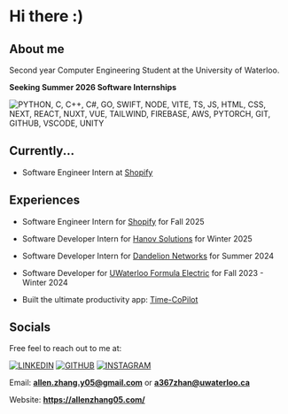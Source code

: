 # Hi there :)

## About me 
Second year Computer Engineering Student at the University of Waterloo. <br>

<b>Seeking Summer 2026 Software Internships</b> <br>

![PYTHON, C, C++, C#, GO, SWIFT, NODE, VITE, TS, JS, HTML, CSS, NEXT, REACT, NUXT, VUE, TAILWIND, FIREBASE, AWS, PYTORCH, GIT, GITHUB, VSCODE, UNITY](https://skillicons.dev/icons?i=py,c,cpp,cs,go,swift,nodejs,vite,ts,js,html,css,next,react,nuxtjs,vue,tailwind,firebase,aws,pytorch,git,github,vscode,unity&perline=4)

## Currently... 
- Software Engineer Intern at [Shopify](https://www.shopify.com/) <br>

## Experiences 
- Software Engineer Intern for [Shopify](https://www.shopify.com/) for Fall 2025 <br>
- Software Developer Intern for [Hanov Solutions](https://www.linkedin.com/company/hanov-solutions-inc./) for Winter 2025 <br>
- Software Developer Intern for [Dandelion Networks](https://www.dandelionnet.com/) for Summer 2024 <br>
- Software Developer for [UWaterloo Formula Electric](https://github.com/UWaterloo-Formula-Electric) for Fall 2023 - Winter 2024 <br>

- Built the ultimate productivity app: [Time-CoPilot](https://www.time-copilot.com/) <br>

## Socials
Free feel to reach out to me at:

[![LINKEDIN](https://skillicons.dev/icons?i=linkedin)](https://www.linkedin.com/in/allenzhang-05-/)
[![GITHUB](https://skillicons.dev/icons?i=github)](https://github.com/AllenZ05)
[![INSTAGRAM](https://skillicons.dev/icons?i=instagram)](https://www.instagram.com/allenz05/)

Email: **allen.zhang.y05@gmail.com** or **a367zhan@uwaterloo.ca**

Website: **https://allenzhang05.com/**
